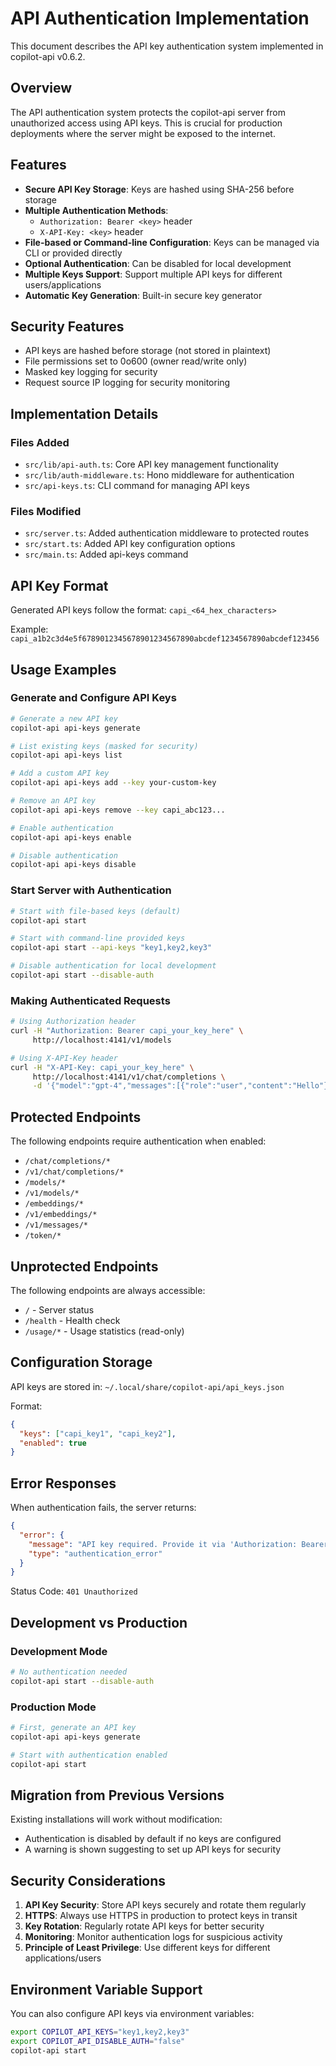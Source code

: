 # API Authentication Implementation

This document describes the API key authentication system implemented in copilot-api v0.6.2.

## Overview

The API authentication system protects the copilot-api server from unauthorized access using API keys. This is crucial for production deployments where the server might be exposed to the internet.

## Features

- **Secure API Key Storage**: Keys are hashed using SHA-256 before storage
- **Multiple Authentication Methods**: 
  - `Authorization: Bearer <key>` header
  - `X-API-Key: <key>` header
- **File-based or Command-line Configuration**: Keys can be managed via CLI or provided directly
- **Optional Authentication**: Can be disabled for local development
- **Multiple Keys Support**: Support multiple API keys for different users/applications
- **Automatic Key Generation**: Built-in secure key generator

## Security Features

- API keys are hashed before storage (not stored in plaintext)
- File permissions set to 0o600 (owner read/write only)
- Masked key logging for security
- Request source IP logging for security monitoring

## Implementation Details

### Files Added

- `src/lib/api-auth.ts`: Core API key management functionality
- `src/lib/auth-middleware.ts`: Hono middleware for authentication
- `src/api-keys.ts`: CLI command for managing API keys

### Files Modified

- `src/server.ts`: Added authentication middleware to protected routes
- `src/start.ts`: Added API key configuration options
- `src/main.ts`: Added api-keys command

## API Key Format

Generated API keys follow the format: `capi_<64_hex_characters>`

Example: `capi_a1b2c3d4e5f6789012345678901234567890abcdef1234567890abcdef123456`

## Usage Examples

### Generate and Configure API Keys

```bash
# Generate a new API key
copilot-api api-keys generate

# List existing keys (masked for security)
copilot-api api-keys list

# Add a custom API key
copilot-api api-keys add --key your-custom-key

# Remove an API key
copilot-api api-keys remove --key capi_abc123...

# Enable authentication
copilot-api api-keys enable

# Disable authentication
copilot-api api-keys disable
```

### Start Server with Authentication

```bash
# Start with file-based keys (default)
copilot-api start

# Start with command-line provided keys
copilot-api start --api-keys "key1,key2,key3"

# Disable authentication for local development
copilot-api start --disable-auth
```

### Making Authenticated Requests

```bash
# Using Authorization header
curl -H "Authorization: Bearer capi_your_key_here" \
     http://localhost:4141/v1/models

# Using X-API-Key header
curl -H "X-API-Key: capi_your_key_here" \
     http://localhost:4141/v1/chat/completions \
     -d '{"model":"gpt-4","messages":[{"role":"user","content":"Hello"}]}'
```

## Protected Endpoints

The following endpoints require authentication when enabled:

- `/chat/completions/*`
- `/v1/chat/completions/*`
- `/models/*` 
- `/v1/models/*`
- `/embeddings/*`
- `/v1/embeddings/*`
- `/v1/messages/*`
- `/token/*`

## Unprotected Endpoints

The following endpoints are always accessible:

- `/` - Server status
- `/health` - Health check
- `/usage/*` - Usage statistics (read-only)

## Configuration Storage

API keys are stored in: `~/.local/share/copilot-api/api_keys.json`

Format:
```json
{
  "keys": ["capi_key1", "capi_key2"],
  "enabled": true
}
```

## Error Responses

When authentication fails, the server returns:

```json
{
  "error": {
    "message": "API key required. Provide it via 'Authorization: Bearer <key>' or 'X-API-Key: <key>' header.",
    "type": "authentication_error"
  }
}
```

Status Code: `401 Unauthorized`

## Development vs Production

### Development Mode
```bash
# No authentication needed
copilot-api start --disable-auth
```

### Production Mode
```bash
# First, generate an API key
copilot-api api-keys generate

# Start with authentication enabled
copilot-api start
```

## Migration from Previous Versions

Existing installations will work without modification:
- Authentication is disabled by default if no keys are configured
- A warning is shown suggesting to set up API keys for security

## Security Considerations

1. **API Key Security**: Store API keys securely and rotate them regularly
2. **HTTPS**: Always use HTTPS in production to protect keys in transit
3. **Key Rotation**: Regularly rotate API keys for better security
4. **Monitoring**: Monitor authentication logs for suspicious activity
5. **Principle of Least Privilege**: Use different keys for different applications/users

## Environment Variable Support

You can also configure API keys via environment variables:

```bash
export COPILOT_API_KEYS="key1,key2,key3"
export COPILOT_API_DISABLE_AUTH="false"
copilot-api start
```

